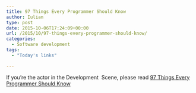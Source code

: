 ```yaml
---
title: 97 Things Every Programmer Should Know
author: Iulian
type: post
date: 2015-10-06T17:24:09+00:00
url: /2015/10/97-things-every-programmer-should-know/
categories:
  - Software development
tags:
  - "Today's links"

---
```

If you&#8217;re the actor in the Development  Scene, please read <a href="http://programmer.97things.oreilly.com/wiki/index.php/97_Things_Every_Programmer_Should_Know" target="_blank">97 Things Every Programmer Should Know</a>